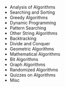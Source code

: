 * Analysis of Algorithms
* Searching and Sorting
* Greedy Algorithms
*  Dynamic Programming
*  Pattern Searching
*  Other String Algorithms
*  Backtracking
*  Divide and Conquer
*  Geometric Algorithms
*  Mathematical Algorithms
*  Bit Algorithms
*  Graph Algorithms
*  Randomized Algorithms
*  Quizzes on Algorithms
*  Misc